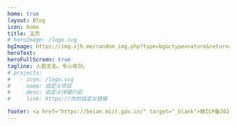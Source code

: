 ```yaml
---
home: true
layout: Blog
icon: home
title: 主页
# heroImage: /logo.svg
bgImage: https://img.xjh.me/random_img.php?type=bg&ctype=nature&return=302
heroText: 
heroFullScreen: true
tagline: 人若无名，专心练剑。
# projects:
#   - icon: /logo.svg
#     name: 自定义项目
#     desc: 自定义详细介绍
#     link: https://你的自定义链接

footer: <a href="https://beian.miit.gov.cn/" target="_blank">赣ICP备2021010083号</a>
---
```

<!-- 
这是一个博客主页的案例。

要使用此布局，你应该在页面前端设置 `layout: Blog` 和 `home: true`。

相关配置文档请见 [博客主页](https://vuepress-theme-hope.github.io/v2/zh/guide/blog/home/)。 -->
